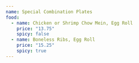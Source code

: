 ```yaml
---
name: Special Combination Plates
food:
  - name: Chicken or Shrimp Chow Mein, Egg Roll
    price: "13.75"
    spicy: false
  - name: Boneless Ribs, Egg Roll
    price: "15.25"
    spicy: true
---
```

